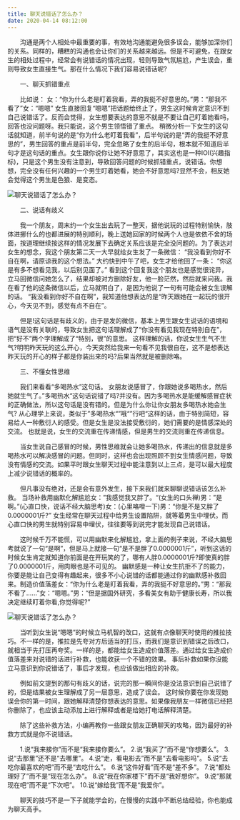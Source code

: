 ```yaml
---
title: 聊天说错话了怎么办？
date: 2020-04-14 08:12:00
---
```




　　沟通是两个人相处中最重要的事，有效地沟通能避免很多误会，能够加深你们的关系。同样的，糟糕的沟通也会让你们的关系越来越远。但是不可避免，在跟女生的相处过程中，经常会有说错话的情况出现，轻则导致气氛尴尬，产生误会，重则导致女生直接生气。那在什么情况下我们容易说错话呢?

　　一、聊天抓错重点

　　比如说： 女：“你为什么老是盯着我看，弄的我挺不好意思的。”男：“那我不看了”女：“嗯嗯” 女生直接回复“嗯嗯”把话题给终止了，男生这时候肯定意识不到自己说错话了。反而会觉得，女生想要表达的意思不就是不要让自己盯着她看吗，回答也没问题呀。我只能说，这个男生领悟错了重点。 稍微分析一下女生的这句话就知道，前半句说的是“你为什么老盯着我看”，后半句说的是“弄的我挺不好意思的”，男生回答的重点是前半句，完全忽略了女生的后半句，根本就不知道后半句才是这句话的重点。女生跟你说你让她不好意思了，其实这也是一种IOI(兴趣指标)，只是这个男生没有注意到，导致回答问题的时候抓错重点，说错话。你想想，完全没有任何兴趣的一个男生盯着她看，她会不好意思吗?显然不会，相反她会觉得这个男生是色狼、是变态。

![聊天说错话了怎么办？](/img/04d253ded5e5be82d01c7abcabd4a9b5.jpg)

　　二、说话有歧义

　　我一个朋友，周末约一个女生出去玩了一整天，据他说玩的过程特别愉快，肢体进挪什么的也都进展的特别顺利，晚上送她回家的时候两个人也是依依不舍的场面，按道理继续按这样的情况发展下去确定关系应该是完全没问题的。为了表达对女生的想念，我这个朋友第二天一大早就给女生发了一条微信： “我没看到你好不自在啊，请原谅我的这个想法。” 大约快到中午了吧，女生才给他回了一条： “你这是有多不想看见我，以后别见面了。” 看到这个回复我这个朋友也是感觉很诧异，立马回微信问她怎么了，结果却被对方删除好友，他一脸茫然，然后就来问我。我在看了他的这条微信以后，立马就明白了，是因为他说了一句有可能会被女生误解的话。 “我没看到你好不自在啊”，我知道他想表达的是“昨天跟她在一起玩的很开心，今天见不到，感觉有点不自在”。

　　但是!这句话是有歧义的，由于是发的微信，基本上男生跟女生说话的语境和语气是没有关联的，导致女生把这句话理解成了“你没有看见我现在特别自在”，把“好不”两个字理解成了“特别，很”的意思。 这样理解的话，你说女生生气不生气?明明昨天玩的这么开心，今天突然给我来一句看不见我很自在，这不是想表达昨天玩的开心的样子都是你装出来的吗?后果当然就是被删除咯。

　　三、不懂女性思维

　　我们来看看“多喝热水”这句话。 女朋友说感冒了，你跟她说多喝热水，然后她就生气了。”多喝热水“这句话说错了吗?并没有。因为多喝热水是能缓解感冒症状的正确做法，所以这句话是没有错的。但是为什么你让你女朋友多喝热水她会生气? 从心理学上来说，类似于”多喝热水“”哦“”行吧“这样的话，由于特别简短，容易给人一种敷衍人的感受。但是女生是没法接受敷衍的，她们需要的是情感深处的交流。 也就是说，女生的交流重在传递情感，但是男生的交流则重在传递信息。

　　当女生说自己感冒的时候，男性思维就会让她多喝热水，传递出的信息就是多喝热水可以解决感冒的问题。但同时，这样也会出现照顾不到女生情感问题，导致没有情感的交流。如果平时跟女生聊天过程中能注意到以上三点，是可以最大程度上减少说错话的概率的。

　　但凡事没有绝对，还是会有意外发生，接下来我们就来聊聊说错话该怎么补救。 当场补救用幽默化解尴尬女：”我感觉我又胖了。“(女生的口头禅)男：”是啊。”(心直口快，说话不经大脑思考)女：(心里咯噔一下)男：“你是不是又胖了0.0000001斤?” 女生经常在聊天过程中给男生设置陷阱，就等着男生中埋伏。而心直口快的男生就特别容易中埋伏，往往要等到说完才能发现自己说错话。

　　这时候千万不能慌，可以用幽默来化解尴尬，拿上面的例子来说，不经大脑思考就说了一句“是啊”，但是马上就接一句“是不是胖了0.0000001斤”，听到这话的时候女生肯定就知道你前面是在开玩笑的了，哪有人胖0.0000001斤?即使真的胖了0.0000001斤，用肉眼也是不可见的。 幽默感是一种让女生抗拒不了的能力，你要是能让自己变得有趣起来，很多不小心说错的话都能通过你的幽默感补救回来。制造价值落差女：“你为什么老是盯着我看，弄的我挺不好意思的。”男：“那我不看了......”女：“嗯嗯。”男：“但是据国外研究，多看美女有助于健康长寿，所以我决定继续盯着你看,你觉得呢?”

![聊天说错话了怎么办？](/img/ab5af7a28c92bd45969a3e480ae77051.jpg)

　　当听到女生说“嗯嗯”的时候立马机智的改口，这就有点像聊天时使用的推拉技巧。不一样的是，推拉是先夸对方后适当的打压，而我们是意识到错误之后改口，就相当于先打压再夸奖。一样的是，都能给女生造成价值落差。通过给女生造成价值落差来对说错的话进行补救，也能收获一个不错的效果。 事后补救如果你没能立马意识到你说错话了，事后才发现，也应该做出相应的补救。

　　例如前文提到的那句有歧义的话，说完的那一瞬间你是没法意识到自己说错了的，但是结果被女生理解成了另一层意思，造成了误会。 这时候你要在你发现她误会你的第一时间，跟她解释清楚你想表达的意思。如果像我朋友一样微信已经把你删除了，也应该主动添加上进行解释或者是给她打电话解释清楚。

　　除了这些补救方法，小编再教你一些跟女朋友正确聊天的攻略，因为最好的补救方式就是你不说错话。

　　1.说“我来接你”而不是“我来接你要么”。 2.说“我买了”而不是“你想要么”。 3.说“去那里”还不是“去哪里”。 4.说“走，看电影去”而不是“去看电影吗”。 5.说“去吃你最喜欢的吧”而不是“去吃什么”。 6.说“这件好看”而不是“差不多”。 7.说“都处理好了”而不是“现在怎么办”。 8.说“我在你家楼下”而不是“我好想你”。 9.说“那就现在吧”而不是“下次吧”。 10.说“嫁给我”而不是“我爱你”。

　　聊天的技巧不是一下子就能学会的，在慢慢的实践中不断总结经验，你也能成为聊天高手。